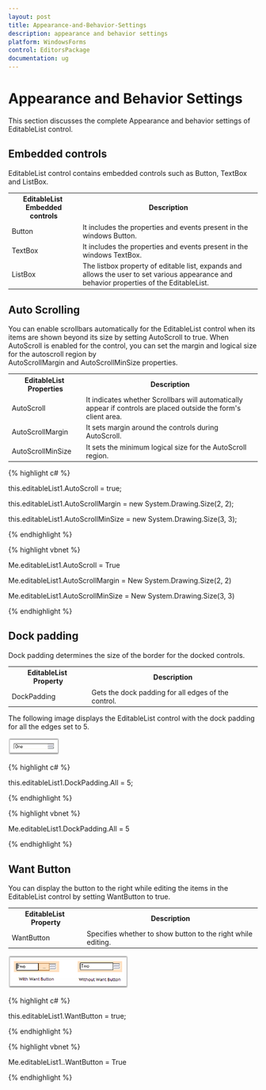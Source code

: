 ```yaml
---
layout: post
title: Appearance-and-Behavior-Settings
description: appearance and behavior settings
platform: WindowsForms
control: EditorsPackage
documentation: ug
---
```


# Appearance and Behavior Settings

This section discusses the complete Appearance and behavior settings of EditableList control.

## Embedded controls

EditableList control contains embedded controls such as Button, TextBox and ListBox.

<table>
<tr>
<th>
EditableList  Embedded controls</th><th>
Description</th></tr>
<tr>
<td>
Button</td><td>
It includes the properties and events present in the windows Button.</td></tr>
<tr>
<td>
TextBox</td><td>
It includes the properties and events present in the windows TextBox.</td></tr>
<tr>
<td>
ListBox</td><td>
The listbox property of editable list, expands and allows the user to set various appearance and behavior properties of the EditableList.</td></tr>
</table>

## Auto Scrolling

You can enable scrollbars automatically for the EditableList control when its items are shown beyond its size by setting AutoScroll to true. When AutoScroll is enabled for the control, you can set the margin and logical size for the autoscroll region by AutoScrollMargin and AutoScrollMinSize properties.


<table>
<tr>
<th>
EditableList  Properties</th><th>
Description</th></tr>
<tr>
<td>
AutoScroll</td><td>
It indicates whether Scrollbars will automatically appear if controls are placed outside the form's client area.</td></tr>
<tr>
<td>
AutoScrollMargin</td><td>
It sets margin around the controls during AutoScroll.</td></tr>
<tr>
<td>
AutoScrollMinSize</td><td>
It sets the minimum logical size for the AutoScroll region.</td></tr>
</table>


{% highlight c# %}



this.editableList1.AutoScroll = true;

this.editableList1.AutoScrollMargin = new System.Drawing.Size(2, 2);

this.editableList1.AutoScrollMinSize = new System.Drawing.Size(3, 3);

{% endhighlight %}

{% highlight vbnet %}



Me.editableList1.AutoScroll = True

Me.editableList1.AutoScrollMargin = New System.Drawing.Size(2, 2)

Me.editableList1.AutoScrollMinSize = New System.Drawing.Size(3, 3)

{% endhighlight %}

## Dock padding

Dock padding determines the size of the border for the docked controls.


<table>
<tr>
<th>
EditableList  Property</th><th>
Description</th></tr>
<tr>
<td>
DockPadding</td><td>
Gets the dock padding for all edges of the control.</td></tr>
</table>


The following image displays the EditableList control with the dock padding for all the edges set to 5.

![](Appearance-and-Behavior-Settings_images/Appearance-and-Behavior-Settings_img1.png)



{% highlight c# %}



this.editableList1.DockPadding.All = 5;

{% endhighlight %}

{% highlight vbnet %}

Me.editableList1.DockPadding.All = 5

{% endhighlight %}

## Want Button

You can display the button to the right while editing the items in the EditableList control by setting WantButton to true.


<table>
<tr>
<th>
EditableList  Property</th><th>
Description</th></tr>
<tr>
<td>
WantButton</td><td>
Specifies whether to show button to the right while editing.</td></tr>
</table>


![](Appearance-and-Behavior-Settings_images/Appearance-and-Behavior-Settings_img2.png)





{% highlight c# %}



this.editableList1.WantButton = true;

{% endhighlight %}

{% highlight vbnet %}



Me.editableList1..WantButton = True

{% endhighlight %}


